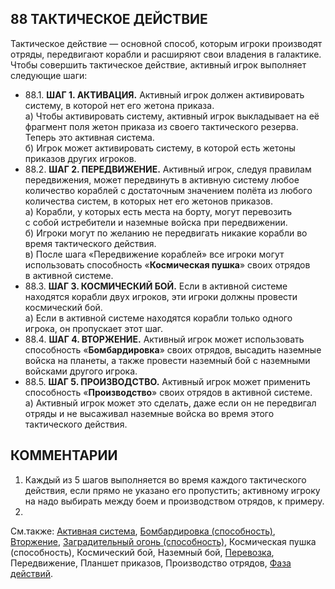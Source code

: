 88 ТАКТИЧЕСКОЕ ДЕЙСТВИЕ
---

Тактическое действие — основной способ, которым игроки производят отряды, передвигают корабли и расширяют свои владения в галактике. Чтобы совершить тактическое действие, активный игрок выполняет следующие шаги:
* 88.1. **ШАГ 1. АКТИВАЦИЯ.** Активный игрок должен активировать систему, в которой нет его жетона приказа.  
  а) Чтобы активировать систему, активный игрок выкладывает на её фрагмент поля жетон приказа из своего тактического резерва. Теперь это активная система.  
  б) Игрок может активировать систему, в которой есть жетоны приказов других игроков.
* 88.2. **ШАГ 2. ПЕРЕДВИЖЕНИЕ.** Активный игрок, следуя правилам передвижения, может передвинуть в активную систему любое количество кораблей с достаточным значением полёта из любого количества систем, в которых нет его жетонов приказов.  
  а) Корабли, у которых есть места на борту, могут перевозить с собой истребители и наземные войска при передвижении.  
  б) Игроки могут по желанию не передвигать никакие корабли во время тактического действия.  
  в) После шага «Передвижение кораблей» все игроки могут использовать способность «**Космическая пушка**» своих отрядов в активной системе.
* 88.3. **ШАГ 3. КОСМИЧЕСКИЙ БОЙ.** Если в активной системе находятся корабли двух игроков, эти игроки должны провести космический бой.  
  а) Если в активной системе находятся корабли только одного игрока, он пропускает этот шаг.
* 88.4. **ШАГ 4. ВТОРЖЕНИЕ.** Активный игрок может использовать способность «**Бомбардировка**» своих отрядов, высадить наземные войска на планеты, а также провести наземный бой с наземными войсками другого игрока.
* 88.5. **ШАГ 5. ПРОИЗВОДСТВО.** Активный игрок может применить способность «**Производство**» своих отрядов в активной системе.  
  а) Активный игрок может это сделать, даже если он не передвигал отряды и не высаживал наземные войска во время этого тактического действия.

КОММЕНТАРИИ
---
1) Каждый из 5 шагов выполняется во время каждого тактического действия, если прямо не указано его пропустить; активному игроку на надо выбирать между боем и производством отрядов, к примеру.
2) 

См.также: [Активная система](active_system.md), [Бомбардировка (способность)](bombardment_attr.md), [Вторжение](invasion.md), [Заградительный огонь (способность)](anti-fighter_barrage.md), Космическая пушка (способность), Космический бой, Наземный бой, [Перевозка](transport.md), Передвижение, Планшет приказов, Производство отрядов, [Фаза действий](action_phase.md).
